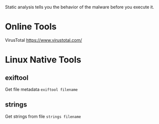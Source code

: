 Static analysis tells you the behavior of the malware before you execute it.

# Online Tools

VirusTotal
https://www.virustotal.com/

# Linux Native Tools

## exiftool

Get file metadata
`exiftool filename`

## strings

Get strings from file
`strings filename`



